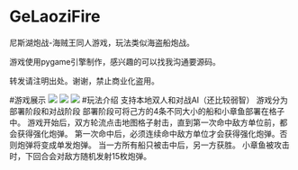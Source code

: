 # GeLaoziFire
尼斯湖炮战-海贼王同人游戏，玩法类似海盗船炮战。

游戏使用pygame引擎制作，感兴趣的可以找我沟通要源码。

转发请注明出处。谢谢，禁止商业化盗用。

#游戏展示
![](show1.png)
![](show2.png)
![](show3.png)
#玩法介绍
支持本地双人和对战AI（还比较弱智）
游戏分为部署阶段和对战阶段
部署阶段可将己方的4条不同大小的船和小章鱼部署在格子中。
游戏开始后，双方轮流点击地图格子射击，直到第一次命中敌方单位前，都会获得强化炮弹。
第一次命中后，必须连续命中敌方单位才会获得强化炮弹。否则炮弹将变成单发炮弹。
当一方所有船只被击中后，另一方获胜。
小章鱼被攻击时，下回合会对敌方随机发射15枚炮弹。

